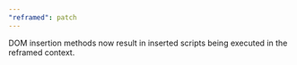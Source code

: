```yaml
---
"reframed": patch
---
```


DOM insertion methods now result in inserted scripts being executed in the reframed context.
